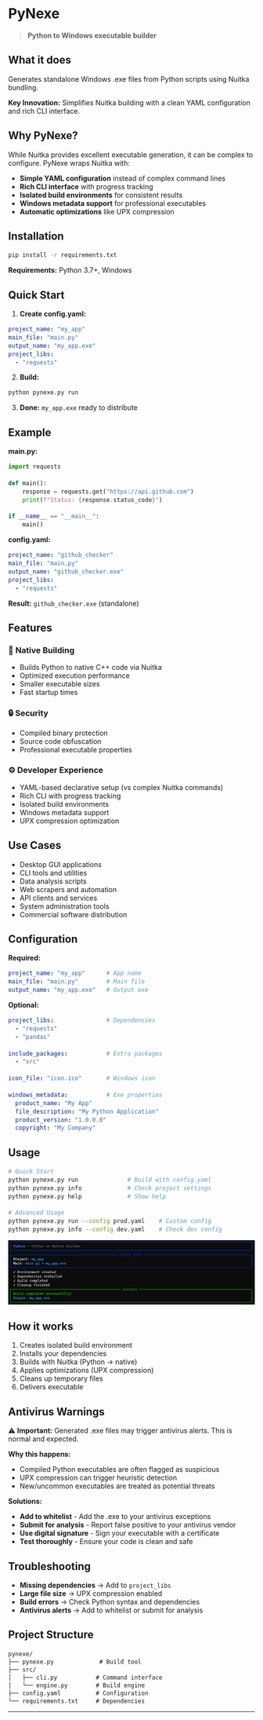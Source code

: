 # PyNexe

> **Python to Windows executable builder**

## What it does

Generates standalone Windows .exe files from Python scripts using Nuitka bundling.

**Key Innovation:** Simplifies Nuitka building with a clean YAML configuration and rich CLI interface.

## Why PyNexe?

While Nuitka provides excellent executable generation, it can be complex to configure. PyNexe wraps Nuitka with:

- **Simple YAML configuration** instead of complex command lines
- **Rich CLI interface** with progress tracking
- **Isolated build environments** for consistent results
- **Windows metadata support** for professional executables
- **Automatic optimizations** like UPX compression

## Installation

```bash
pip install -r requirements.txt
```

**Requirements:** Python 3.7+, Windows

## Quick Start

1. **Create config.yaml:**
```yaml
project_name: "my_app"
main_file: "main.py"
output_name: "my_app.exe"
project_libs:
  - "requests"
```

2. **Build:**
```bash
python pynexe.py run
```

3. **Done:** `my_app.exe` ready to distribute

## Example

**main.py:**
```python
import requests

def main():
    response = requests.get("https://api.github.com")
    print(f"Status: {response.status_code}")

if __name__ == "__main__":
    main()
```

**config.yaml:**
```yaml
project_name: "github_checker"
main_file: "main.py"
output_name: "github_checker.exe"
project_libs:
  - "requests"
```

**Result:** `github_checker.exe` (standalone)

## Features

### 🚀 **Native Building**
- Builds Python to native C++ code via Nuitka
- Optimized execution performance
- Smaller executable sizes
- Fast startup times

### 🔒 **Security**
- Compiled binary protection
- Source code obfuscation
- Professional executable properties

### ⚙️ **Developer Experience**
- YAML-based declarative setup (vs complex Nuitka commands)
- Rich CLI with progress tracking
- Isolated build environments
- Windows metadata support
- UPX compression optimization

## Use Cases

- Desktop GUI applications
- CLI tools and utilities
- Data analysis scripts
- Web scrapers and automation
- API clients and services
- System administration tools
- Commercial software distribution

## Configuration

**Required:**
```yaml
project_name: "my_app"      # App name
main_file: "main.py"        # Main file
output_name: "my_app.exe"   # Output exe
```

**Optional:**
```yaml
project_libs:               # Dependencies
  - "requests"
  - "pandas"

include_packages:           # Extra packages
  - "src"

icon_file: "icon.ico"       # Windows icon

windows_metadata:           # Exe properties
  product_name: "My App"
  file_description: "My Python Application"
  product_version: "1.0.0.0"
  copyright: "My Company"
```

## Usage

```bash
# Quick Start
python pynexe.py run              # Build with config.yaml
python pynexe.py info             # Check project settings
python pynexe.py help             # Show help

# Advanced Usage
python pynexe.py run --config prod.yaml    # Custom config
python pynexe.py info --config dev.yaml    # Check dev config
```

![CLI Screenshot](docs/cli-screenshot.png)

## How it works

1. Creates isolated build environment
2. Installs your dependencies
3. Builds with Nuitka (Python → native)
4. Applies optimizations (UPX compression)
5. Cleans up temporary files
6. Delivers executable

## Antivirus Warnings

⚠️ **Important:** Generated .exe files may trigger antivirus alerts. This is normal and expected.

**Why this happens:**
- Compiled Python executables are often flagged as suspicious
- UPX compression can trigger heuristic detection
- New/uncommon executables are treated as potential threats

**Solutions:**
- **Add to whitelist** - Add the .exe to your antivirus exceptions
- **Submit for analysis** - Report false positive to your antivirus vendor
- **Use digital signature** - Sign your executable with a certificate
- **Test thoroughly** - Ensure your code is clean and safe

## Troubleshooting

- **Missing dependencies** → Add to `project_libs`
- **Large file size** → UPX compression enabled
- **Build errors** → Check Python syntax and dependencies
- **Antivirus alerts** → Add to whitelist or submit for analysis

## Project Structure

```
pynexe/
├── pynexe.py             # Build tool
├── src/
│   ├── cli.py           # Command interface
│   └── engine.py        # Build engine
├── config.yaml          # Configuration
└── requirements.txt     # Dependencies
```

---
